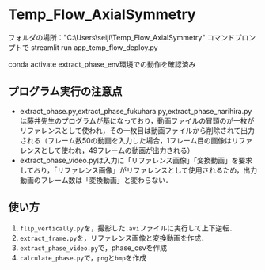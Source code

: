 # Temp_Flow_AxialSymmetry

フォルダの場所："C:\Users\seiji\Temp_Flow_AxialSymmetry"
コマンドプロンプトで streamlit run app_temp_flow_deploy.py

conda activate extract_phase_env環境での動作を確認済み

## プログラム実行の注意点
- extract_phase.py,extract_phase_fukuhara.py,extract_phase_narihira.pyは藤井先生のプログラムが基になっており，動画ファイルの冒頭のが一枚がリファレンスとして使われ，その一枚目は動画ファイルから削除されて出力される（フレーム数50の動画を入力した場合，1フレーム目の画像はリファレンスとして使われ，49フレームの動画が出力される）
- extract_phase_video.pyは入力に「リファレンス画像」「変換動画」を要求しており，「リファレンス画像」がリファレンスとして使用されるため，出力動画のフレーム数は「変換動画」と変わらない．

## 使い方
1. `flip_vertically.py`を，撮影した`.avi`ファイルに実行して上下逆転．
2. `extract_frame.py`を，リファレンス画像と変換動画を作成．
3. `extract_phase_video.py`で，phase_csvを作成
4. `calculate_phase.py`で，`png`と`bmp`を作成